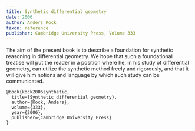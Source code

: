 ```yaml
---
title: Synthetic differential geometry
date: 2006
author: Anders Kock
taxon: reference
publisher: Cambridge University Press, Volume 333
---
```


The aim of the present book is to describe a foundation for 
synthetic reasoning in differential geometry. 
We hope that such a foundational treatise will put the reader in a position 
where he, in his study of differential geometry, can utilize 
the synthetic method freely and rigorously, and that it will give him notions 
and language by which such study can be communicated.

```
@book{kock2006synthetic,
  title={Synthetic differential geometry},
  author={Kock, Anders},
  volume={333},
  year={2006},
  publisher={Cambridge University Press}
}
```
